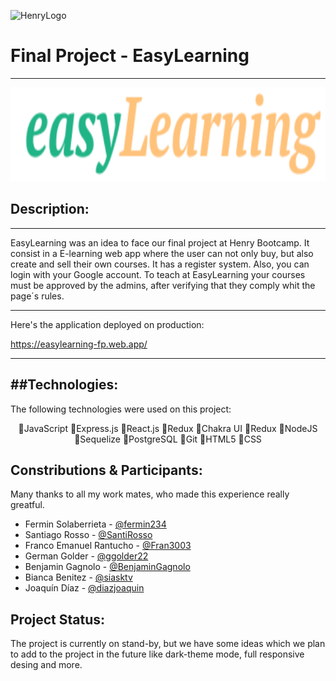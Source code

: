 ![HenryLogo](https://d31uz8lwfmyn8g.cloudfront.net/Assets/logo-henry-white-lg.png)

# Final Project - EasyLearning
----
<img height="150" src="./client/src/image/easylearning.png"/>

## Description:
----
EasyLearning was an idea to face our final project at Henry Bootcamp. It consist in a E-learning web app where the user can not only buy, but also create and sell their own courses. It has a register system. Also, you can login with your Google account.
To teach at EasyLearning your courses must be approved by the admins, after verifying that they comply whit the page´s rules.

----
Here's the application deployed on production:

<https://easylearning-fp.web.app/>

----

##Technologies:
----
The following technologies were used on this project:
<div align='center'>
  🔹JavaScript
  🔸Express.js
  🔹React.js
  🔸Redux
  🔹Chakra UI
  🔸Redux
  🔹NodeJS
</div>
<div align='center'>
  🔸Sequelize
  🔹PostgreSQL
  🔸Git
  🔹HTML5
  🔸CSS
</div>

## Constributions & Participants:

Many thanks to all my work mates, who made this experience really greatful.

- Fermin Solaberrieta - [@fermin234](https://github.com/fermin234)
- Santiago Rosso - [@SantiRosso](https://github.com/SantiRosso)
- Franco Emanuel Rantucho - [@Fran3003](https://github.com/Fran3003)
- German Golder - [@ggolder22](https://github.com/ggolder22)
- Benjamin Gagnolo - [@BenjaminGagnolo](https://github.com/BenjaminGagnolo)
- Bianca Benitez - [@siasktv](https://github.com/siasktv)
- Joaquín Díaz - [@diazjoaquin](https://github.com/diazjoaquin)

## Project Status:

The project is currently on stand-by, but we have some ideas which we plan to add to the project in the future like dark-theme mode, full responsive desing and more.

